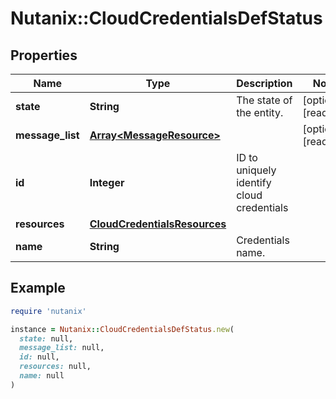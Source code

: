 # Nutanix::CloudCredentialsDefStatus

## Properties

| Name | Type | Description | Notes |
| ---- | ---- | ----------- | ----- |
| **state** | **String** | The state of the entity. | [optional][readonly] |
| **message_list** | [**Array&lt;MessageResource&gt;**](MessageResource.md) |  | [optional][readonly] |
| **id** | **Integer** | ID to uniquely identify cloud credentials |  |
| **resources** | [**CloudCredentialsResources**](CloudCredentialsResources.md) |  |  |
| **name** | **String** | Credentials name. |  |

## Example

```ruby
require 'nutanix'

instance = Nutanix::CloudCredentialsDefStatus.new(
  state: null,
  message_list: null,
  id: null,
  resources: null,
  name: null
)
```

